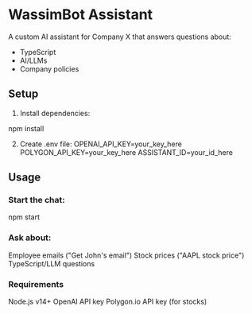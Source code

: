# WassimBot Assistant

A custom AI assistant for Company X that answers questions about:
- TypeScript
- AI/LLMs
- Company policies

## Setup

1. Install dependencies:

npm install

2. Create .env file:
OPENAI_API_KEY=your_key_here
POLYGON_API_KEY=your_key_here
ASSISTANT_ID=your_id_here

## Usage

### Start the chat:
npm start

### Ask about:
  Employee emails ("Get John's email")
  Stock prices ("AAPL stock price")
  TypeScript/LLM questions

### Requirements
  Node.js v14+
  OpenAI API key
  Polygon.io API key (for stocks)
